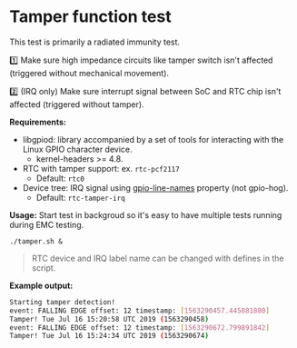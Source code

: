 # Tamper function test

This test is primarily a radiated immunity test.

:one: Make sure high impedance circuits like tamper switch isn't affected (triggered without mechanical movement).

:two: (IRQ only) Make sure interrupt signal between SoC and RTC chip isn't affected (triggered without tamper).

**Requirements:**

- libgpiod: library accompanied by a set of tools for interacting with the Linux GPIO character device.
  - kernel-headers >= 4.8.
- RTC with tamper support: ex. `rtc-pcf2117`
  - Default: `rtc0`
- Device tree: IRQ signal using [gpio-line-names](https://github.com/torvalds/linux/blob/master/Documentation/devicetree/bindings/gpio/gpio.txt) property (not gpio-hog).
  - Default: `rtc-tamper-irq`

**Usage:**
Start test in backgroud so it's easy to have multiple tests running during EMC testing.

`./tamper.sh &`

> RTC device and IRQ label name can be changed with defines in the script.

**Example output:**

```bash
Starting tamper detection!
event: FALLING EDGE offset: 12 timestamp: [1563290457.445881880]
Tamper! Tue Jul 16 15:20:58 UTC 2019 (1563290458)
event: FALLING EDGE offset: 12 timestamp: [1563290672.799891842]
Tamper! Tue Jul 16 15:24:34 UTC 2019 (1563290674)
```
